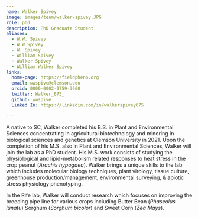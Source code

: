```yaml
---
name: Walker Spivey
image: images/team/walker-spivey.JPG
role: phd
description: PhD Graduate Student
aliases:
  - W.W. Spivey
  - W W Spivey
  - W. Spivey
  - William Spivey
  - Walker Spivey
  - William Walker Spivey
links:
  home-page: https://fieldpheno.org
  email: wwspive@clemson.edu
  orcid: 0000-0002-9759-3660
  twitter: Walker_675_
  github: wwspive
  Linked In: https://linkedin.com/in/walkerspivey675

---
```


A native to SC, Walker completed his B.S. in Plant and Environmental Sciences concentrating in agricultural biotechnology and minoring in biological sciences and genetics at Clemson University in 2021. Upon the completion of his M.S. also in Plant and Environmental Sciences, Walker will join the lab as a PhD student. His M.S. work consists of studying the physiological and lipid-metabolism related responses to heat stress in the crop peanut (*Arachis hypogaea*). Walker brings a unique skills to the lab which includes molecular biology techniques, plant virology, tissue culture, greenhouse production/management, environmental surveying, & abiotic stress physiology phenotyping. 

In the Rife lab, Walker will conduct research which focuses on improving the breeding pipe line for various crops including Butter Bean (*Phaseolus lunatu*) Sorghum (*Sorghum bicolor*) and Sweet Corn (*Zea Mays*). 